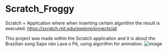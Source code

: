 # Scratch_Froggy

Scratch = Application where when inserting certain algorithm the result is executed.
https://scratch.mit.edu/explore/projects/all

This project was made within the Scratch application and it is about the Brazilian song Sapo não Lava o Pé, using algorithm for animation.
![image](https://user-images.githubusercontent.com/109047947/210644318-c5cb14c5-2ed3-4027-b11d-93ea6bea219c.png)
